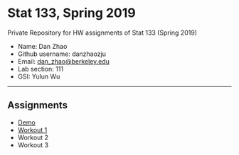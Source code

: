 # Stat 133, Spring 2019

Private Repository for HW assignments of Stat 133 (Spring 2019)

- Name: Dan Zhao
- Github username: danzhaozju
- Email: dan_zhao@berkeley.edu
- Lab section: 111
- GSI: Yulun Wu

-----

## Assignments

- [Demo](demo)
- [Workout 1](workout1)
- Workout 2
- Workout 3


